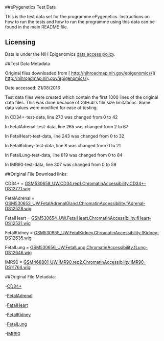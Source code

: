 ##ePygenetics Test Data

This is the test data set for the programme ePygenetics. Instructions on how to run the tests and how to run the programme using this data can be found in the main README file.

## Licensing

Data is under the NIH Epigenomics [data access policy](https://www.drugabuse.gov/funding/funding-opportunities/nih-common-fund/epigenomics-data-access-policies). 

##Test Data Metadata

Original files downloaded from [ http://nihroadmap.nih.gov/epigenomics/]( http://nihroadmap.nih.gov/epigenomics/).

Date accessed: 21/08/2016

Test data files were created which contain the first 1000 lines of the original data files. This was done because of GitHub's file size limitations. Some data values were modified for ease of testing.

In CD34+-test-data, line 270 was changed from 0 to 42

In FetalAdrenal-test-data, line 265 was changed from 2 to 67

In FetalHeart-test-data, line 243 was changed from 0 to 32

In FetalKidney-test-data, line 8 was changed from 0 to 21

In FetalLung-test-data, line 819 was changed from 0 to 84

In IMR90-test-data, line 307 was changed from 0 to 59

##Original File Download links:

CD34+ = [GSM530658_UW.CD34.rep1.ChromatinAccessibility.CD34+-DS12771.wig](ftp://ftp.ncbi.nlm.nih.gov/geo/samples/GSM530nnn/GSM530658/suppl/GSM530658_UW.CD34.ChromatinAccessibility.CD34+-DS12771.wig.gz)

FetalAdrenal = [GSM530653_UW.FetalAdrenalGland.ChromatinAccessibility.fAdrenal-DS12528.wig](ftp://ftp.ncbi.nlm.nih.gov/geo/samples/GSM530nnn/GSM530653/suppl/GSM530653_UW.FetalAdrenalGland.ChromatinAccessibility.fAdrenal-DS12528.wig.gz)

FetalHeart = [GSM530654_UW.FetalHeart.ChromatinAccessibility.fHeart-DS12531.wig](ftp://ftp.ncbi.nlm.nih.gov/geo/samples/GSM530nnn/GSM530654/suppl/GSM530654_UW.FetalHeart.ChromatinAccessibility.fHeart-DS12531.wig.gz)

FetalKidney = [GSM530655_UW.FetalKidney.ChromatinAccessibility.fKidney-DS12635.wig](ftp://ftp.ncbi.nlm.nih.gov/geo/samples/GSM530nnn/GSM530655/suppl/GSM530655_UW.FetalKidney.ChromatinAccessibility.fKidney-DS12635.wig.gz)

FetalLung = [GSM530656_UW.FetalLung.ChromatinAccessibility.fLung-DS12646.wig](ftp://ftp.ncbi.nlm.nih.gov/geo/samples/GSM530nnn/GSM530656/suppl/GSM530656_UW.FetalLung.ChromatinAccessibility.fLung-DS12646.wig.gz)

IMR90 = [GSM468801_UW.IMR90.rep2.ChromatinAccessibility.IMR90-DS11764.wig](ftp://ftp.ncbi.nlm.nih.gov/geo/samples/GSM468nnn/GSM468801/suppl/GSM468801_UW.IMR90.rep2.ChromatinAccessibility.IMR90-DS11764.wig.gz)

##Original File Metadata:

-[CD34+](https://www.ncbi.nlm.nih.gov/geo/query/acc.cgi?acc=GSM530658)

-[FetalAdrenal](https://www.ncbi.nlm.nih.gov/geo/query/acc.cgi?acc=GSM530653)

-[FetalHeart](https://www.ncbi.nlm.nih.gov/geo/query/acc.cgi?acc=GSM530654)

-[FetalKidney](https://www.ncbi.nlm.nih.gov/geo/query/acc.cgi?acc=GSM530655)

-[FetalLung](https://www.ncbi.nlm.nih.gov/geo/query/acc.cgi?acc=GSM530656)

-[IMR90](https://www.ncbi.nlm.nih.gov/geo/query/acc.cgi?acc=GSM468801)





